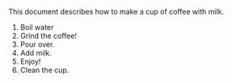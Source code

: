 This document describes how to make a cup of coffee with milk.
1. Boil water
2. Grind the coffee!
3. Pour over.
4. Add milk.
5. Enjoy!
6. Clean the cup.

